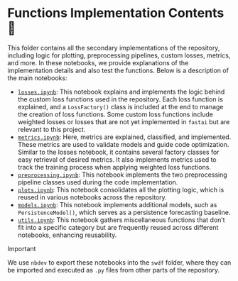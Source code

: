 # Functions Implementation Contents 🧩

This folder contains all the secondary implementations of the repository, including logic for plotting, preprocessing pipelines, custom losses, metrics, and more. In these notebooks, we provide explanations of the implementation details and also test the functions. Below is a description of the main notebooks:

- [`losses.ipynb`](/nbs/losses.ipynb): This notebook explains and implements the logic behind the custom loss functions used in the repository. Each loss function is explained, and a `LossFactory()` class is included at the end to manage the creation of loss functions. Some custom loss functions include weighted losses or losses that are not yet implemented in `fastai` but are relevant to this project.
- [`metrics.ipynb`](/nbs/metrics.ipynb): Here, metrics are explained, classified, and implemented. These metrics are used to validate models and guide code optimization. Similar to the losses notebook, it contains several factory classes for easy retrieval of desired metrics. It also implements metrics used to track the training process when applying weighted loss functions.
- [`preprocessing.ipynb`](/nbs/preprocessing.ipynb): This notebook implements the two preprocessing pipeline classes used during the code implementation.
- [`plots.ipynb`](/nbs/plots.ipynb): This notebook consolidates all the plotting logic, which is reused in various notebooks across the repository.
- [`models.ipynb`](/nbs/models.ipynb): This notebook implements additional models, such as `PersistenceModel()`, which serves as a persistence forecasting baseline.
- [`utils.ipynb`](/nbs/utils.ipynb): This notebook gathers miscellaneous functions that don’t fit into a specific category but are frequently reused across different notebooks, enhancing reusability.

> [!IMPORTANT]
> We use `nbdev` to export these notebooks into the `swdf` folder, where they can be imported and executed as `.py` files from other parts of the repository.
